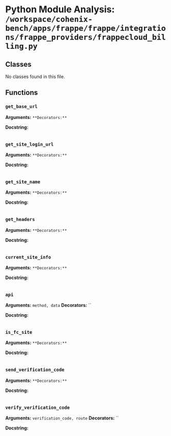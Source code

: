 # Python Module Analysis: `/workspace/cohenix-bench/apps/frappe/frappe/integrations/frappe_providers/frappecloud_billing.py`

## Classes

No classes found in this file.


## Functions

### `get_base_url`
**Arguments:** ``
**Decorators:** ``

**Docstring:**
```

```
### `get_site_login_url`
**Arguments:** ``
**Decorators:** ``

**Docstring:**
```

```
### `get_site_name`
**Arguments:** ``
**Decorators:** ``

**Docstring:**
```

```
### `get_headers`
**Arguments:** ``
**Decorators:** ``

**Docstring:**
```

```
### `current_site_info`
**Arguments:** ``
**Decorators:** ``

**Docstring:**
```

```
### `api`
**Arguments:** `method, data`
**Decorators:** ``

**Docstring:**
```

```
### `is_fc_site`
**Arguments:** ``
**Decorators:** ``

**Docstring:**
```

```
### `send_verification_code`
**Arguments:** ``
**Decorators:** ``

**Docstring:**
```

```
### `verify_verification_code`
**Arguments:** `verification_code, route`
**Decorators:** ``

**Docstring:**
```

```

